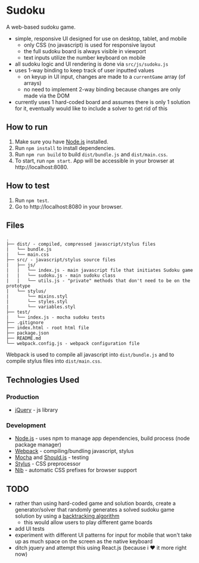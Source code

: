 # Sudoku

A web-based sudoku game.

* simple, responsive UI designed for use on desktop, tablet, and mobile
  * only CSS (no javascript) is used for responsive layout
  * the full sudoku board is always visible in viewport
  * text inputs utilize the number keyboard on mobile
* all sudoku logic and UI rendering is done via `src/js/sudoku.js`
* uses 1-way binding to keep track of user inputted values
  * on keyup in UI input, changes are made to a `currentGame` array (of arrays)
  * no need to implement 2-way binding because changes are only made via the DOM
* currently uses 1 hard-coded board and assumes there is only 1 solution for it, eventually would like to include a solver to get rid of this

## How to run

1. Make sure you have [Node.js](https://nodejs.org/) installed.
2. Run `npm install` to install dependencies.
3. Run `npm run build` to build `dist/bundle.js` and `dist/main.css`.
4. To start, run `npm start`. App will be accessible in your browser at http://localhost:8080.

## How to test

1. Run `npm test`.
2. Go to http://localhost:8080 in your browser.

## Files

```
.
├── dist/ - compiled, compressed javascript/stylus files
|   └── bundle.js
|   └── main.css
├── src/ - javascript/stylus source files
|   ├── js/
|   |   └── index.js - main javascript file that initiates Sudoku game
|   |   └── sudoku.js - main sudoku class
|   |   └── utils.js - "private" methods that don't need to be on the prototype
|   └── stylus/
|       └── mixins.styl
|       └── styles.styl
|       └── variables.styl
├── test/
|   └── index.js - mocha sudoku tests
├── .gitignore
├── index.html - root html file
├── package.json
├── README.md
└── webpack.config.js - webpack configuration file
```

Webpack is used to compile all javascript into `dist/bundle.js` and to compile stylus files into `dist/main.css`.

## Technologies Used

### Production
* [jQuery](https://jquery.com/) - js library

### Development
* [Node.js](https://nodejs.org/) - uses npm to manage app dependencies, build process (node package manager)
* [Webpack](http://webpack.github.io/) - compiling/bundling javascript, stylus
* [Mocha](http://mochajs.org/) and [Should.js](https://shouldjs.github.io/) - testing
* [Stylus](https://learnboost.github.io/stylus/) - CSS preprocessor
* [Nib](http://tj.github.io/nib/) - automatic CSS prefixes for browser support

## TODO
* rather than using hard-coded game and solution boards, create a generator/solver that randomly generates a solved sudoku game solution by using a [backtracking algorithm](https://en.wikipedia.org/wiki/Sudoku_solving_algorithms#Backtracking)
  * this would allow users to play different game boards
* add UI tests
* experiment with different UI patterns for input for mobile that won't take up as much space on the screen as the native keyboard
* ditch jquery and attempt this using React.js (because i :heart: it more right now)
